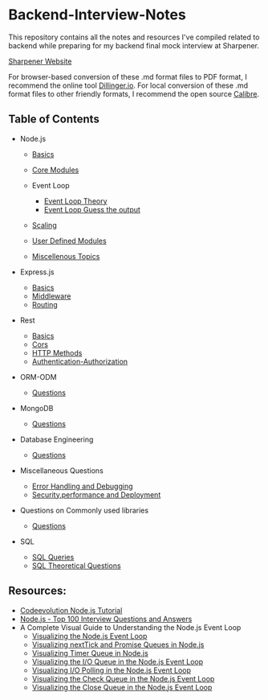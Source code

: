 # Backend-Interview-Notes

This repository contains all the notes and resources I've compiled related to backend while preparing for my backend final mock interview at Sharpener.

[Sharpener Website](https://www.sharpener.tech/)

For browser-based conversion of these .md format files to PDF format, I recommend the online tool [Dillinger.io](https://dillinger.io/). For local conversion of these .md format files to other friendly formats, I recommend the open source [Calibre](https://calibre-ebook.com/).

## Table of Contents

- Node.js 

  - [Basics](https://github.com/SuvadeepMukherjee/Backend-Interview-Notes/blob/main/Node/basics.md)
  - [Core Modules](https://github.com/SuvadeepMukherjee/Backend-Interview-Notes/blob/main/Node/core-modules.md)
  - Event Loop
    - [Event Loop Theory](https://github.com/SuvadeepMukherjee/Backend-Interview-Notes/blob/main/Node/Event%20Loop/event-loop.md)
    - [Event Loop Guess the output](https://github.com/SuvadeepMukherjee/Backend-Interview-Notes/blob/main/Node/Event%20Loop/event-loop-guess-the-output.md)

  - [Scaling](https://github.com/SuvadeepMukherjee/Backend-Interview-Notes/blob/main/Node/scaling.md)
  - [User Defined Modules](https://github.com/SuvadeepMukherjee/Backend-Interview-Notes/blob/main/Node/user-defined-modules.md) 
  - [Miscellenous Topics](https://github.com/SuvadeepMukherjee/Backend-Interview-Notes/blob/main/Node/misc.md)



- Express.js
  - [Basics](https://github.com/SuvadeepMukherjee/Backend-Interview-Notes/blob/main/express/basics.md)
  - [Middleware](https://github.com/SuvadeepMukherjee/Backend-Interview-Notes/blob/main/express/middleware.md)
  - [Routing](https://github.com/SuvadeepMukherjee/Backend-Interview-Notes/blob/main/express/routing.md)
- Rest

  - [Basics](https://github.com/SuvadeepMukherjee/Backend-Interview-Notes/blob/main/REST/basics.md)
  - [Cors](https://github.com/SuvadeepMukherjee/Backend-Interview-Notes/blob/main/REST/cors-serialization-deserialization.md)
  - [HTTP Methods](https://github.com/SuvadeepMukherjee/Backend-Interview-Notes/blob/main/REST/http-methods-and-status-codes.md)
  - [Authentication-Authorization](https://github.com/SuvadeepMukherjee/Backend-Interview-Notes/blob/main/REST/authentication-authorization.md)
- ORM-ODM

  - [Questions](https://github.com/SuvadeepMukherjee/Backend-Interview-Notes/blob/main/ORM-ODM/questions.md)

- MongoDB

  - [Questions](https://github.com/SuvadeepMukherjee/Backend-Interview-Notes/blob/main/MongoDB/Questions.md)

- Database Engineering

  - [Questions](https://github.com/SuvadeepMukherjee/Backend-Interview-Notes/blob/main/Database-Engineering/questions.md)

- Miscellaneous Questions

  - [Error Handling and Debugging](https://github.com/SuvadeepMukherjee/Backend-Interview-Notes/blob/main/misc-topics/Error-handling-and-debugging.md)
  - [Security,performance and Deployment](https://github.com/SuvadeepMukherjee/Backend-Interview-Notes/blob/main/misc-topics/security-performance-and-deployment.md)
- Questions on Commonly used libraries 

  - [Questions](https://github.com/SuvadeepMukherjee/Backend-Interview-Notes/blob/main/Project%20Based%20Questions/Questions.md)
- SQL

  - [SQL Queries](https://github.com/SuvadeepMukherjee/Backend-Interview-Notes/blob/main/SQL/queries.md)
  - [SQL Theoretical Questions](https://github.com/SuvadeepMukherjee/Backend-Interview-Notes/blob/main/SQL/theory.md)





## Resources: 

- [Codeevolution Node.js Tutorial](https://www.youtube.com/playlist?list=PLC3y8-rFHvwh8shCMHFA5kWxD9PaPwxaY)
- [Node.js - Top 100 Interview Questions and Answers ](https://www.youtube.com/watch?v=Nz-nPR5YJbw&t=1302s)
- A Complete Visual Guide to Understanding the Node.js Event Loop
  - [ Visualizing the Node.js Event Loop](https://www.builder.io/blog/visual-guide-to-nodejs-event-loop)
  - [ Visualizing nextTick and Promise Queues in Node.js ](https://www.builder.io/blog/NodeJS-visualizing-nextTick-and-promise-queues)
  - [Visualizing Timer Queue in Node.js](https://www.builder.io/blog/visualizing-nodejs-timer-queue)
  - [Visualizing the I/O Queue in the Node.js Event Loop](https://www.builder.io/blog/visualizing-nodejs-io-queue)
  - [Visualizing I/O Polling in the Node.js Event Loop](https://www.builder.io/blog/visualizing-nodejs-io-polling)
  - [Visualizing the Check Queue in the Node.js Event Loop](https://www.builder.io/blog/visualizing-nodejs-check-queue)
  - [Visualizing the Close Queue in the Node.js Event Loop](https://www.builder.io/blog/visualizing-nodejs-close-queue)
